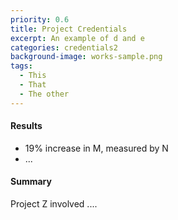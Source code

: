 ```yaml
---
priority: 0.6
title: Project Credentials
excerpt: An example of d and e
categories: credentials2
background-image: works-sample.png
tags:
  - This
  - That
  - The other
---
```


#### Results

- 19% increase in M, measured by N
- ...

#### Summary

Project Z involved ....
